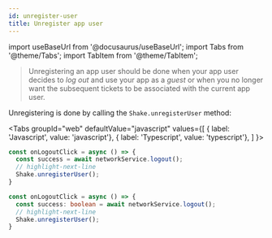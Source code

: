 ```yaml
---
id: unregister-user
title: Unregister app user
---
```

import useBaseUrl from '@docusaurus/useBaseUrl';
import Tabs from '@theme/Tabs';
import TabItem from '@theme/TabItem';

> Unregistering an app user should be done when your app user decides to _log out_ and use your app as a _guest_ or when you no longer 
want the subsequent tickets to be associated with the current app user.

Unregistering is done by calling the `Shake.unregisterUser` method:

<Tabs
groupId="web"
defaultValue="javascript"
values={[
{ label: 'Javascript', value: 'javascript'},
{ label: 'Typescript', value: 'typescript'},
]
}>

<TabItem value="javascript">

```javascript title="profile.js"
const onLogoutClick = async () => {
  const success = await networkService.logout();
  // highlight-next-line
  Shake.unregisterUser();
}
```

</TabItem>

<TabItem value="typescript">

```typescript title="profile.ts"
const onLogoutClick = async () => {
  const success: boolean = await networkService.logout();
  // highlight-next-line
  Shake.unregisterUser();
}
```

</TabItem>
</Tabs>
